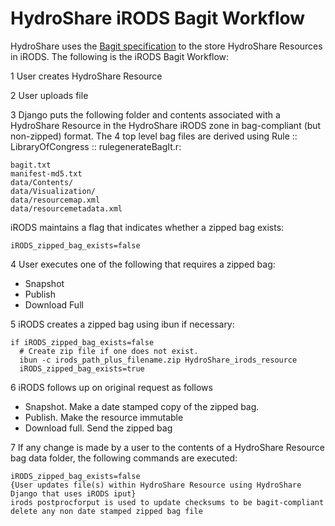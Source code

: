 # HydroShare iRODS Bagit Workflow
HydroShare uses the [Bagit specification](https://github.com/LibraryOfCongress/bagit-python/blob/master/README.md) to the store HydroShare Resources in iRODS. The following is the iRODS Bagit Workflow:

 1 User creates HydroShare Resource

 2 User uploads file

 3 Django puts the following folder and contents associated with a HydroShare Resource in the HydroShare iRODS zone in bag-compliant (but non-zipped) format.  The 4 top level bag files are derived using Rule :: LibraryOfCongress :: rulegenerateBagIt.r:


```
bagit.txt
manifest-md5.txt
data/Contents/
data/Visualization/
data/resourcemap.xml
data/resourcemetadata.xml
```
iRODS maintains a flag that indicates whether a zipped bag exists:

```
iRODS_zipped_bag_exists=false
```

 4 User executes one of the following that requires a zipped bag:
  * Snapshot
  * Publish
  * Download Full

5 iRODS creates a zipped bag using ibun if necessary:
```
if iRODS_zipped_bag_exists=false 
  # Create zip file if one does not exist.
  ibun -c irods_path_plus_filename.zip HydroShare_irods_resource
  iRODS_zipped_bag_exists=true
```

 6 iRODS follows up on original request as follows
  * Snapshot.  Make a date stamped copy of the zipped bag. 
  * Publish.  Make the resource immutable 
  * Download full.  Send the zipped bag 

7 If any change is made by a user to the contents of a HydroShare Resource bag data folder, the following commands are executed:

```
iRODS_zipped_bag_exists=false
{User updates file(s) within HydroShare Resource using HydroShare Django that uses iRODS iput}
irods postprocforput is used to update checksums to be bagit-compliant
delete any non date stamped zipped bag file

